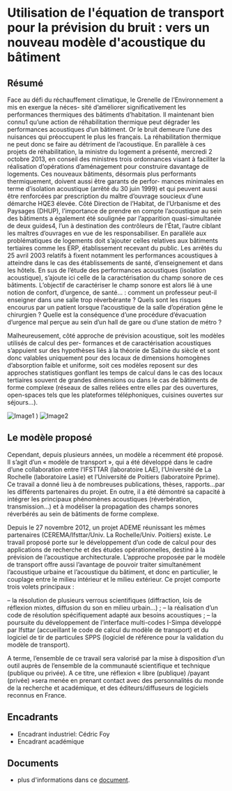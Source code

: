 Utilisation de l'équation de transport pour la prévision du bruit : vers un nouveau modèle d'acoustique du bâtiment
===================================================================================================================

Résumé
------

Face au défi du réchauffement climatique, le Grenelle de l’Environnement a mis en exergue la néces-
sité d’améliorer significativement les performances thermiques des bâtiments d’habitation. Il maintenant
bien connu1 qu’une action de réhabilitation thermique peut dégrader les performances acoustiques d’un
bâtiment. Or le bruit demeure l’une des nuisances qui préoccupent le plus les français. La réhabilitation
thermique ne peut donc se faire au détriment de l’acoustique. En parallèle à ces projets de réhabilitation,
la ministre du logement a présenté, mercredi 2 octobre 2013, en conseil des ministres trois ordonnances
visant à faciliter la réalisation d’opérations d’aménagement pour construire davantage de logements. Ces
nouveaux bâtiments, désormais plus performants thermiquement, doivent aussi être garants de perfor-
mances minimales en terme d’isolation acoustique (arrêté du 30 juin 1999) et qui peuvent aussi être
renforcées par prescription du maître d’ouvrage soucieux d’une démarche HQE3 élevée. Côté Direction
de l’Habitat, de l’Urbanisme et des Paysages (DHUP), l’importance de prendre en compte l’acoustique
au sein des bâtiments a également été soulignée par l’apparition quasi-simultanée de deux guides4, l’un à
destination des contrôleurs de l’État, l’autre ciblant les maîtres d’ouvrages en vue de les responsabiliser.
En parallèle aux problématiques de logements doit s’ajouter celles relatives aux bâtiments tertiaires
comme les ERP, établissement recevant du public. Les arrêtés du 25 avril 2003 relatifs à fixent notamment
les performances acoustiques à atteindre dans le cas des établissements de santé, d’enseignement et dans
les hôtels. En sus de l’étude des performances acoustiques (isolation acoustique), s’ajoute ici celle de la
caractérisation du champ sonore de ces bâtiments. L’objectif de caractériser le champ sonore est alors
lié à une notion de confort, d’urgence, de santé... : comment un professeur peut-il enseigner dans une
salle trop réverbérante ? Quels sont les risques encourus par un patient lorsque l’acoustique de la salle
d’opération gêne le chirurgien ? Quelle est la conséquence d’une procédure d’évacuation d’urgence mal
perçue au sein d’un hall de gare ou d’une station de métro ?

Malheureusement, côté approche de prévision acoustique, soit les modèles utilisés de calcul des per-
formances et de caractérisation acoustiques s’appuient sur des hypothèses liés à la théorie de Sabine du
siècle et sont donc valables uniquement pour des locaux de dimensions homogènes d’absorption faible et
uniforme, soit ces modèles reposent sur des approches statistiques gonflant les temps de calcul dans le
cas des locaux tertiaires souvent de grandes dimensions ou dans le cas de bâtiments de forme complexe
(réseaux de salles reliées entre elles par des ouvertures, open-spaces tels que les plateformes téléphoniques,
cuisines ouvertes sur séjours...).

![Image1](/Images/cerema2-img1.png "utilisation du modèle dans le choix du positionnement de sources industrielles
au sein d’un atelier")
) ![Image2](/Images/cerema2-img2.png "utilisation du modèle dans le choix du positionnement de sources industrielles
au sein d’un atelier")

Le modèle proposé
-----------------

Cependant, depuis plusieurs années, un modèle a récemment été proposé. Il s’agit d’un « modèle de
transport », qui a été développé dans le cadre d’une collaboration entre l’IFSTTAR (laboratoire LAE),
l’Université de La Rochelle (laboratoire Lasie) et l’Université de Poitiers (laboratoire Pprime). Ce travail
a donné lieu à de nombreuses publications, thèses, rapports...par les différents partenaires du projet. En
outre, il a été démontré sa capacité à intégrer les principaux phénomènes acoustiques (réverbération,
transmission...) et à modéliser la propagation des champs sonores réverbérés au sein de bâtiments de
forme complexe.

Depuis le 27 novembre 2012, un projet ADEME réunissant les mêmes partenaires (CEREMA/Ifsttar/Univ.
La Rochelle/Univ. Poitiers) existe. Le travail proposé porte sur le développement d’un code de calcul
pour des applications de recherche et des études opérationnelles, destiné à la prévision de l’acoustique
architecturale. L’approche proposée par le modèle de transport offre aussi l’avantage de pouvoir traiter
simultanément l’acoustique urbaine et l’acoustique du bâtiment, et donc en particulier, le couplage entre
le milieu intérieur et le milieu extérieur. Ce projet comporte trois volets principaux :

 – la résolution de plusieurs verrous scientifiques (diffraction, lois de réflexion mixtes, diffusion du son
en milieu urbain...) ;
 – la réalisation d’un code de résolution spécifiquement adapté aux besoins acoustiques ;
 – la poursuite du développement de l’interface multi-codes I-Simpa développé par Ifsttar (accueillant
le code de calcul du modèle de transport) et du logiciel de tir de particules SPPS (logiciel de
référence pour la validation du modèle de transport).

A terme, l’ensemble de ce travail sera valorisé par la mise à disposition d’un outil auprès de l’ensemble
de la communauté scientifique et technique (publique ou privée). A ce titre, une réflexion « libre (publique)
/payant (privée) »sera menée en prenant contact avec des personnalités du monde de la recherche et
académique, et des éditeurs/diffuseurs de logiciels reconnus en France.



Encadrants
----------
 - Encadrant industriel: Cédric Foy
 - Encadrant académique


Documents
---------
 - plus d'informations dans ce [document](/Sujets/cerema2-info.pdf?raw=true).
